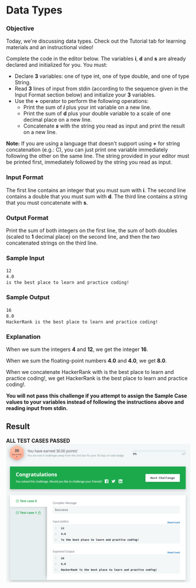 # Data Types

### Objective
Today, we're discussing data types. Check out the Tutorial tab for learning materials and an instructional video!

Complete the code in the editor below. The variables **i**, **d** and **s** are already declared and initialized for 
you. You must:

- Declare **3** variables: one of type int, one of type double, and one of type String.
- Read **3** lines of input from stdin (according to the sequence given in the Input Format section below) and 
    initialize your **3** variables.
- Use the **+** operator to perform the following operations:
    - Print the sum of ***i*** plus your int variable on a new line.
    - Print the sum of **d** plus your double variable to a scale of one decimal place on a new line.
    - Concatenate ***s*** with the string you read as input and print the result on a new line.
    
**Note:** If you are using a language that doesn't support using **+** for string concatenation (e.g.: C), you can just 
print one variable immediately following the other on the same line. The string provided in your editor must be printed 
first, immediately followed by the string you read as input.


### Input Format

The first line contains an integer that you must sum with **i**.
The second line contains a double that you must sum with **d**.
The third line contains a string that you must concatenate with **s**.


### Output Format

Print the sum of both integers on the first line, the sum of both doubles (scaled to **1** decimal place) on the second 
line, and then the two concatenated strings on the third line.


### Sample Input

    12
    4.0
    is the best place to learn and practice coding!
    

### Sample Output

    16
    8.0
    HackerRank is the best place to learn and practice coding!
    

### Explanation

When we sum the integers **4** and **12**, we get the integer **16**.

When we sum the floating-point numbers **4.0** and **4.0**, we get **8.0**.

When we concatenate HackerRank with is the best place to learn and practice coding!, we get HackerRank is the best 
place to learn and practice coding!.

**You will not pass this challenge if you attempt to assign the Sample Case values to your variables instead of 
following the instructions above and reading input from stdin.**


## Result 
**ALL TEST CASES PASSED**
![Day-1](result.png)
